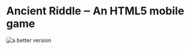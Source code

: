 # Ancient Riddle ‒ An HTML5 mobile game
![a better version](http://s17.postimage.org/maw37811b/Screen_Shot_2013_03_08_at_18_47_42.png)
